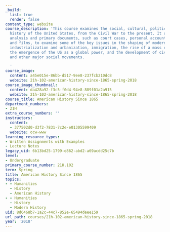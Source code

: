 ```yaml
---
_build:
  list: true
  render: false
content_type: website
course_description: 'This course examines the social, cultural, political, and economic
  history of the United States, from the Civil War to the present. It uses secondary
  analysis and primary documents, such as court cases, personal accounts, photographs,
  and films, to examine some of the key issues in the shaping of modern America, including
  industrialization and urbanization, immigration, the rise of a mass consumer society,
  the emergence of the US as a global power, and the development of civil rights activism
  and other major social movements.

  '
course_image:
  content: a45e015e-86bb-d517-9ee8-237fcb210dc8
  website: 21h-102-american-history-since-1865-spring-2018
course_image_thumbnail:
  content: da428a92-f3c5-f0d4-94e8-889f01a2a915
  website: 21h-102-american-history-since-1865-spring-2018
course_title: American History Since 1865
department_numbers:
- 21H
extra_course_numbers: ''
instructors:
  content:
  - 377502d0-d3f2-7831-7c2e-e01305599409
  website: ocw-www
learning_resource_types:
- Written Assignments with Examples
- Lecture Notes
legacy_uid: 6b13bd25-1799-e862-abd2-a69acdd25c7b
level:
- Undergraduate
primary_course_number: 21H.102
term: Spring
title: American History Since 1865
topics:
- - Humanities
  - History
  - American History
- - Humanities
  - History
  - Modern History
uid: 8d6468b7-1a2c-44c7-852e-65494deee159
url_path: courses/21h-102-american-history-since-1865-spring-2018
year: '2018'
---
```

